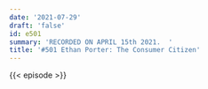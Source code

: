```yaml
---
date: '2021-07-29'
draft: 'false'
id: e501
summary: 'RECORDED ON APRIL 15th 2021.  '
title: '#501 Ethan Porter: The Consumer Citizen'
---
```

{{< episode >}}
